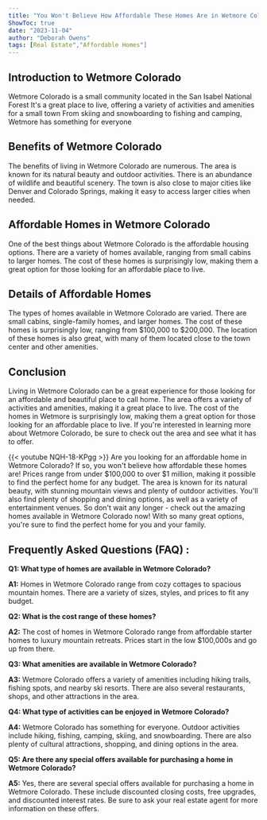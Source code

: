 ```yaml
---
title: "You Won't Believe How Affordable These Homes Are in Wetmore Colorado - Check It Out Now!"
ShowToc: true 
date: "2023-11-04"
author: "Deborah Owens" 
tags: [Real Estate","Affordable Homes"]
---
```

## Introduction to Wetmore Colorado

Wetmore Colorado is a small community located in the San Isabel National Forest It's a great place to live, offering a variety of activities and amenities for a small town From skiing and snowboarding to fishing and camping, Wetmore has something for everyone

## Benefits of Wetmore Colorado

The benefits of living in Wetmore Colorado are numerous. The area is known for its natural beauty and outdoor activities. There is an abundance of wildlife and beautiful scenery. The town is also close to major cities like Denver and Colorado Springs, making it easy to access larger cities when needed. 

## Affordable Homes in Wetmore Colorado

One of the best things about Wetmore Colorado is the affordable housing options. There are a variety of homes available, ranging from small cabins to larger homes. The cost of these homes is surprisingly low, making them a great option for those looking for an affordable place to live. 

## Details of Affordable Homes

The types of homes available in Wetmore Colorado are varied. There are small cabins, single-family homes, and larger homes. The cost of these homes is surprisingly low, ranging from $100,000 to $200,000. The location of these homes is also great, with many of them located close to the town center and other amenities. 

## Conclusion

Living in Wetmore Colorado can be a great experience for those looking for an affordable and beautiful place to call home. The area offers a variety of activities and amenities, making it a great place to live. The cost of the homes in Wetmore is surprisingly low, making them a great option for those looking for an affordable place to live. If you're interested in learning more about Wetmore Colorado, be sure to check out the area and see what it has to offer.

{{< youtube NQH-18-KPgg >}} 
Are you looking for an affordable home in Wetmore Colorado? If so, you won't believe how affordable these homes are! Prices range from under $100,000 to over $1 million, making it possible to find the perfect home for any budget. The area is known for its natural beauty, with stunning mountain views and plenty of outdoor activities. You'll also find plenty of shopping and dining options, as well as a variety of entertainment venues. So don't wait any longer - check out the amazing homes available in Wetmore Colorado now! With so many great options, you're sure to find the perfect home for you and your family.

## Frequently Asked Questions (FAQ) :
**Q1: What type of homes are available in Wetmore Colorado?**

**A1:** 
Homes in Wetmore Colorado range from cozy cottages to spacious mountain homes. There are a variety of sizes, styles, and prices to fit any budget.

**Q2: What is the cost range of these homes?**

**A2:** 
The cost of homes in Wetmore Colorado range from affordable starter homes to luxury mountain retreats. Prices start in the low $100,000s and go up from there.

**Q3: What amenities are available in Wetmore Colorado?**

**A3:** 
Wetmore Colorado offers a variety of amenities including hiking trails, fishing spots, and nearby ski resorts. There are also several restaurants, shops, and other attractions in the area.

**Q4: What type of activities can be enjoyed in Wetmore Colorado?**

**A4:** 
Wetmore Colorado has something for everyone. Outdoor activities include hiking, fishing, camping, skiing, and snowboarding. There are also plenty of cultural attractions, shopping, and dining options in the area.

**Q5: Are there any special offers available for purchasing a home in Wetmore Colorado?**

**A5:** 
Yes, there are several special offers available for purchasing a home in Wetmore Colorado. These include discounted closing costs, free upgrades, and discounted interest rates. Be sure to ask your real estate agent for more information on these offers.



